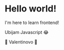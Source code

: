 # Hello world!

I'm here to learn frontend!

Ubijam Javascript :joy:

:blue_heart: Valentinovo :blue_heart:
